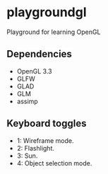 # playgroundgl
Playground for learning OpenGL

## Dependencies
- OpenGL 3.3
- GLFW
- GLAD
- GLM
- assimp

## Keyboard toggles
- 1: Wireframe mode.
- 2: Flashlight.
- 3: Sun.
- 4: Object selection mode.